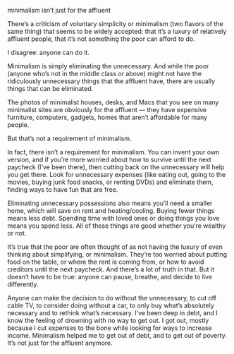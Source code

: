 minimalism isn’t just for the affluent

There’s a criticism of voluntary simplicity or minimalism (two flavors of the
same thing) that seems to be widely accepted: that it’s a luxury of relatively
affluent people, that it’s not something the poor can afford to do.

I disagree: anyone can do it.

Minimalism is simply eliminating the unnecessary. And while the poor (anyone
who’s not in the middle class or above) might not have the ridiculously
unnecessary things that the affluent have, there are usually things that can be
eliminated.

The photos of minimalist houses, desks, and Macs that you see on many
minimalist sites are obviously for the affluent — they have expensive
furniture, computers, gadgets, homes that aren’t affordable for many people.

But that’s not a requirement of minimalism.

In fact, there isn’t a requirement for minimalism. You can invent your own
version, and if you’re more worried about how to survive until the next
paycheck (I’ve been there), then cutting back on the unnecessary will help you
get there. Look for unnecessary expenses (like eating out, going to the movies,
buying junk food snacks, or renting DVDs) and eliminate them, finding ways to
have fun that are free.

Eliminating unnecessary possessions also means you’ll need a smaller home,
which will save on rent and heating/cooling. Buying fewer things means less
debt. Spending time with loved ones or doing things you love means you spend
less. All of these things are good whether you’re wealthy or not.

It’s true that the poor are often thought of as not having the luxury of even
thinking about simplifying, or minimalism. They’re too worried about putting
food on the table, or where the rent is coming from, or how to avoid creditors
until the next paycheck. And there’s a lot of truth in that. But it doesn’t
have to be true: anyone can pause, breathe, and decide to live differently.

Anyone can make the decision to do without the unnecessary, to cut off cable
TV, to consider doing without a car, to only buy what’s absolutely necessary
and to rethink what’s necessary. I’ve been deep in debt, and I know the feeling
of drowning with no way to get out. I got out, mostly because I cut expenses to
the bone while looking for ways to increase income. Minimalism helped me to get
out of debt, and to get out of poverty. It’s not just for the affluent anymore.
